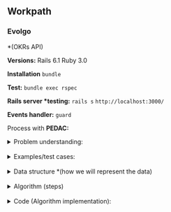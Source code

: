 ## Workpath

### Evolgo
*(OKRs API)

**Versions:**
Rails 6.1
Ruby 3.0

**Installation**
`bundle`

**Test:**
`bundle exec rspec`

**Rails server \*testing:**
`rails s`
`http://localhost:3000/`


**Events handler:**
`guard`


Process with **PEDAC:**
<details>
<summary> Problem understanding:</summary>
  <br>

  - **Problem Domain:**
    none so far
  - **Mental Model:**
      create a RESTful application with endpoints based on the 3 stories:
    - User can create a goal
    - User create key-results associated with a goal to track progress of it.
    - As user I want to get the list of my goals and see my progress.
  - **Input:**
      User, Goal, Key-Result database and endpoints
  - **Output:**
      Data answering the story-endpoints User, goal, key-result, progress
  - **Requirements:**
    - It should be an API *Only(No front-end and only endpoints)
  - **Rules:**
    - Implicit:
      - follow standards and guidelines as a production level code (Good practices, testing, Production databse as PostgreSQL).
    - Explicit:
      - None so far
  - **Questions:**
    - Probably is as easy as possible solution, in any case I think is good to ask if the user should be created with a password and we should add some Token-based Authentication.
    For now I will start it whithout as is not specified and I think it will be ok to implemented later on.
</details>
<br>

<details>–
<summary>Examples/test cases:</summary>
- Story 1:
  As a user I want to create a Goal.
  Acceptance criteria:
  ● A user can create a goal
  ● A goal has an owner (user who created it by default)
  ● A goal has a title. For an e.g., “Grow our engineering team”
  ● A goal has a start date
  ● A goal has an end date

- Story 2:
  A a user I want to create “Key Results”, associated with a goal, to track the progress of my goal
  Acceptance criteria:
  ● A user can create a key result
  ● A key result has a title. For an e.g., “Hire 1 Backend Engineers”
  ● A key result has a status. The status is either “not started”, “in progress”, or
  “completed”.
  ● A Key Result always belongs to a goal
  ● A goal has many key results

- Story 3:
  A a user I want to get the list of all goals that are owned by me
  Acceptance criteria:
  ● A user can view all goals they created
  ● The information about goal includes:
  ○ Title of the goal
  ○ Start date of the goal
  ○ End date of the goal
  ○ Progress of the goal
  ● The progress of a goal is decided by the status of its key results.
  ○ It is the ratio of total number of key results with completed status divided by the
  total number of key results
  ○ For examples,
  ■ If a goal has 2 key results and both are “completed” the progress is 100%
  ■ If a goal has 2 key results and 1 is “completed” the progress is 50%
  ■ If a goal has 2 key results and none of them are completed the progress
  is 0 %

  ○ The progress is also considered zero percent, if a goal does not have any key
  result associated with it.
</details>
<br>

<details>
<summary>Data structure *(how we will represent the data)</summary>
  ~PostgreSQL~, relations
</details>
<br>

<details>
<summary>Algorithm (steps)</summary>

  1. Take my time to read and reasoning, resuming the key points, create the mental model, examples, input, output, requirements, rules and ask for questions(1hr aprox).
  2. Choose the gems I need and create a new rails project.
  3. Add and modify this Readme file
  4. Add/set Gems I want to use:
    Todo's:
      - [x] reek => https://github.com/troessner/reek
      - [] rspec-rails => https://github.com/rspec/rspec-rails
      - [] rubocop => https://github.com/rubocop/rubocop
      - [] rubocop-rails => https://github.com/rubocop/rubocop-rails
      - [] rubocop-rspec => https://github.com/rubocop/rubocop-rspec
      - [] guard => https://github.com/guard/guard
      - [] guard-rspec => https://github.com/guard/guard-rspec
      - [] guard-rubocop => https://github.com/guard/guard-rubocop
      - [] shoulda-matchers => https://github.com/thoughtbot/shoulda-matchers
  5. Add the model with respective columns/parameters.
    - add belongs to and has many.
    - add subject reference
    - add model validations

</details>
<br>

<details>
<summary> Code (Algorithm implementation):</details>

<br>